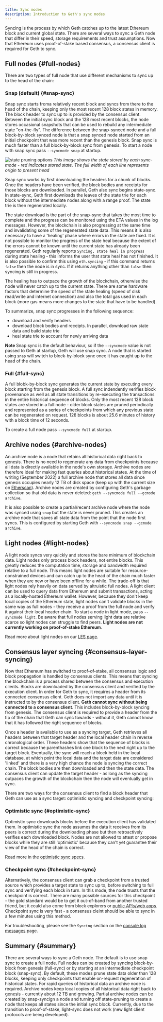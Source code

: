 ```yaml
---
title: Sync modes
description: Introduction to Geth's sync modes
---
```


Syncing is the process by which Geth catches up to the latest Ethereum block and current global state. There are several ways to sync a Geth node that differ in their speed, storage requirements and trust assumptions. Now that Ethereum uses proof-of-stake based consensus, a consensus client is required for Geth to sync.

## Full nodes {#full-nodes}

There are two types of full node that use different mechanisms to sync up to the head of the chain:

### Snap (default) {#snap-sync}

Snap sync starts froma relatively recent block and syncs from there to the head of the chain, keeping only the most recent 128 block states in memory. The block header to sync up to is provided by the consensus client. Between the initial sync block and the 128 most recent blocks, the node stores occasional snapshots that can be used to rebuild any intermediate state "on-the-fly". The difference between the snap-synced node and a full block-by-block synced node is that a snap synced node started from an initial checkpoint that was more recent than the genesis block. Snap sync is much faster than a full block-by-block sync from genesis. To start a node with snap sync pass `--syncmode snap` at startup.

![state pruning options](/images/docs/state-pruning.png)
_This image shows the state stored by each sync-mode - red indicates stored state. The full width of each line represents origin to present head_

Snap sync works by first downloading the headers for a chunk of blocks. Once the headers have been verified, the block bodies and receipts for those blocks are downloaded. In parallel, Geth also sync begins state-sync. In state-sync, Geth first downloads the leaves of the state trie for each block without the intermediate nodes along with a range proof. The state trie is then regenerated locally.

The state download is the part of the snap-sync that takes the most time to complete and the progress can be monitored using the ETA values in the log messages. However, the blockchain is also progressing at the same time and invalidating some of the regenerated state data. This means it is also necessary to have a 'healing' phase where errors in the state are fixed. It is not possible to monitor the progress of the state heal because the extent of the errors cannot be known until the current state has already been regenerated. Geth regularly reports `Syncing, state heal in progress` during state healing - this informs the user that state heal has not finished. It is also possible to confirm this using `eth.syncing` - if this command returns `false` then the node is in sync. If it returns anything other than `false` then syncing is still in progress.

The healing has to outpace the growth of the blockchain, otherwise the node will never catch up to the current state. There are some hardware factors that determine the speed of the state healing (speed of disk read/write and internet connection) and also the total gas used in each block (more gas means more changes to the state that have to be handled).

To summarize, snap sync progresses in the following sequence:

- download and verify headers
- download block bodies and receipts. In parallel, download raw state data and build state trie
- heal state trie to account for newly arriving data

**Note** Snap sync is the default behaviour, so if the `--syncmode` value is not passed to Geth at startup, Geth will use snap sync. A node that is started using `snap` will switch to block-by-block sync once it has caught up to the head of the chain.

### Full {#full-sync}

A full blobk-by-block sync generates the current state by executing every block starting from the genesis block. A full sync indendently verifies block provenance as well as all state transitions by re-executing the transactions in the entire historical sequence of blocks. Only the most recent 128 block states are stored in a full node - older block states are pruned periodically and represented as a series of checkpoints from which any previous state can be regenerated on request. 128 blocks is about 25.6 minutes of history with a block time of 12 seconds.

To create a full node pass `--syncmode full` at startup.

## Archive nodes {#archive-nodes}

An archive node is a node that retains all historical data right back to genesis. There is no need to regenerate any data from checkpoints because all data is directly available in the node's own storage. Archive nodes are therefore ideal for making fast queries about historical states. At the time of writing (September 2022) a full archive node that stores all data since genesis occupies nearly 12 TB of disk space (keep up with the current size on [Etherscan](https://etherscan.io/chartsync/chainarchive)). Archive nodes are created by configuring Geth's garbage collection so that old data is never deleted: `geth --syncmode full --gcmode archive`.

It is also possible to create a partial/recent archive node where the node was synced using `snap` but the state is never pruned. This creates an archive node that saves all state data from the point that the node first syncs. This is configured by starting Geth with `--syncmode snap --gcmode archive`.

## Light nodes {#light-nodes}

A light node syncs very quickly and stores the bare minimum of blockchain data. Light nodes only process block headers, not entire blocks. This greatly reduces the computation time, storage and bandwidth required relative to a full node. This means light nodes are suitable for resource-constrained devices and can catch up to the head of the chain much faster when they are new or have been offline for a while. The trade-off is that light nodes rely heavily on data served by altruistic full nodes. A light client can be used to query data from Ethereum and submit transactions, acting as a locally-hosted Ethereum wallet. However, because they don't keep local copies of the Ethereum state, light nodes can't validate blocks in the same way as full nodes - they receive a proof from the full node and verify it against their local header chain. To start a node in light mode, pass `--syncmode light`. Be aware that full nodes serving light data are relative scarce so light nodes can struggle to find peers. **Light nodes are not currently working on proof-of-stake Ethereum**.

Read more about light nodes on our [LES page](/docs/fundamentals/les).

## Consensus layer syncing {#consensus-layer-syncing}

Now that Ethereum has switched to proof-of-stake, all consensus logic and block propagation is handled by consensus clients. This means that syncing the blockchain is a process shared between the consensus and execution clients. Blocks are downloaded by the consensus client and verified by the execution client. In order for Geth to sync, it requires a header from its connected consensus client. Geth does not import any data until it is instructed to by the consensus client. **Geth cannot sync without being connected to a consensus client**. This includes block-by-block syncing from genesis. The consensus client is required to provide a header from the tip of the chain that Geth can sync towards - without it, Geth cannot know that it has followed the right sequence of blocks.

Once a header is available to use as a syncing target, Geth retrieves all headers between that target header and the local header chain in reverse chronological order. These headers show that the sequence of blocks is correct because the parenthashes link one block to the next right up to the target block. Eventually, the sync will reach a block held in the local database, at which point the local data and the target data are considered 'linked' and there is a very high chance the node is syncing the correct chain. The block bodies are then downloaded and then the state data. The consensus client can update the target header - as long as the syncing outpaces the growth of the blockchain then the node will eventually get in sync.

There are two ways for the consensus client to find a block header that Geth can use as a sync target: optimistic syncing and checkpoint syncing:

### Optimistic sync {#optimistic-sync}

Optimistic sync downloads blocks before the execution client has validated them. In optimistic sync the node assumes the data it receives from its peers is correct during the downloading phase but then retroactively verifies each downloaded block. Nodes are not allowed to attest or propose blocks while they are still 'optimistic' because they can't yet guarantee their view of the head of the chain is correct.

Read more in the [optimistic sync specs](https://github.com/ethereum/consensus-specs/blob/dev/sync/optimistic.md).

### Checkpoint sync {#checkpoint-sync}

Alternatively, the consensus client can grab a checkpoint from a trusted source which provides a target state to sync up to, before switching to full sync and verifying each block in turn. In this mode, the node trusts that the checkpoint is correct. There are many possible sources for this checkpoint - the gold standard would be to get it out-of-band from another trusted friend, but it could also come from block explorers or [public APIs/web apps](https://eth-clients.github.io/checkpoint-sync-endpoints/). Checkpoint sync is very fast - a consensus cleint should be able to sync in a few minutes using this method.

For troubleshooting, please see the `Syncing` section on the [console log messages](/docs/fundamentals/logs) page.

## Summary {#summary}

There are several ways to sync a Geth node. The default is to use snap sync to create a full node. Full nodes can be created by syncing block-by-block from genesis (full-sync) or by starting at an intermediate checkpoint block (snap-sync). By default, these modes prune state data older than 128 blocks, keeping only checkpoints that enable on-request regeneration of historical states. For rapid queries of historical data an archive node is required. Archive nodes keep local copies of all historical data right back to genesis - currently about 12 TB and growing. Partial archive nodes can be created by snap-syncign a node and turning off state-pruning to create a node that keeps all states since the initial sync block. Currently, due to the transition to proof-of-stake, light-sync does not work (new light client protocols are being developed).
